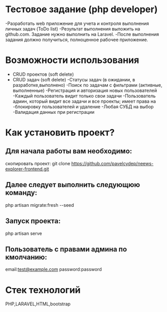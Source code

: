 



Тестовое задание (php developer)
=============

-Разработать web приложение для учета и контроля выполнения личных задач (ToDo list)
-Результат выполнения выложить на github.com. Задание нужно выполнить на Laravel.
-После выполнения задания должно получиться, полноценное рабочее приложение.


Возможности использования
=========================
- CRUD проектов (soft delete)
- CRUD задач (soft delete)
-Статусы задач (в ожидании, в разработке,выполнено)
-Поиск по задачам с фильтрами (активные, выполненные)
-Регистрация и авторизация новых пользователей
-Каждый пользователь видит только свои задачи
-Пользователь админ, который видит все задачи и все проекты; имеет права на
-блокировку пользователей и удаление
-Любая СУБД на выбор
-Валидация данных при регистрации

Как установить проект?
================
## Для начала работы вам необходимо:
скопировать проект:
git clone https://github.com/pavelcydep/neews-explorer-frontend.git

## Далее следует выполнить следующюю команду:
php artisan migrate:fresh --seed
## Запуск проекта:
php artisan serve


## Пользователь с правами админа по кмолчанию:
email:test@example.com
password:password



Стек технологий
===============
PHP,LARAVEL,HTML,bootstrap


